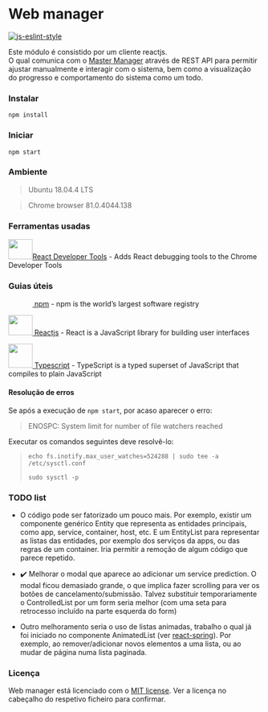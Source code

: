 # Web manager

[![js-eslint-style](https://img.shields.io/badge/code%20style-TSLint-blue.svg?style=flat-square)](https://palantir.github.io/tslint/)

Este módulo é consistido por um cliente reactjs.  
O qual comunica com o [Master Manager](/usmanager/master-manager) através de REST API para permitir 
ajustar manualmente e interagir com o sistema, bem como a visualização do progresso e comportamento do sistema como um todo.  
 
<!---
This module brings a reactjs client to the project. Allowing the manual tweaking of the system, as well as visually 
seeing the progress and behaviour of the system as a whole.
-->
 
 ### Instalar
 
 `npm install`
 
 ### Iniciar
 
 `npm start`
 
 ### Ambiente
 
 > Ubuntu 18.04.4 LTS  
 
 > Chrome browser 81.0.4044.138

### Ferramentas usadas

[<img src="https://i.imgur.com/LGowRP4.png" alt="" width="48" height="40">React Developer Tools](https://chrome.google.com/webstore/detail/react-developer-tools/fmkadmapgofadopljbjfkapdkoienihi?hl=en) - Adds React debugging tools to the Chrome Developer Tools

### Guias úteis

[<img src="https://i.imgur.com/GBqHVDe.png" alt="" width="48" height="15"> npm](https://docs.npmjs.com/) - npm is the world’s largest software registry

[<img src="https://i.imgur.com/LGowRP4.png" alt="" width="48" height="40"> Reactjs](https://reactjs.org/docs/getting-started.html) - React is a JavaScript library for building user interfaces

[<img src="https://i.imgur.com/lwAbTpS.png" alt="" width="48" height="48"> Typescript](https://www.typescriptlang.org/docs/home.html) - TypeScript is a typed superset of JavaScript that compiles to plain JavaScript

#### Resolução de erros

Se após a execução de `npm start`, por acaso aparecer o erro:

> ENOSPC: System limit for number of file watchers reached

Executar os comandos seguintes deve resolvê-lo:

> `echo fs.inotify.max_user_watches=524288 | sudo tee -a /etc/sysctl.conf`
>
> `sudo sysctl -p`

### TODO list

- O código pode ser fatorizado um pouco mais. 
Por exemplo, existir um componente genérico Entity que representa as entidades principais,
como app, service, container, host, etc. E um EntityList para representar as listas das entidades, 
por exemplo dos serviços da apps, ou das regras de um container.
Iria permitir a remoção de algum código que parece repetido.

- :heavy_check_mark: Melhorar o modal que aparece ao adicionar um service prediction. 
O modal ficou demasiado grande, o que implica fazer scrolling para ver os botões de cancelamento/submissão. 
Talvez substituir temporariamente o ControlledList por um form seria melhor (com uma seta para retrocesso incluído na parte esquerda do form)

- Outro melhoramento seria o uso de listas animadas, trabalho o qual já foi iniciado no componente AnimatedList (ver [react-spring](https://www.react-spring.io/)).
Por exemplo, ao remover/adicionar novos elementos a uma lista, ou ao mudar de página numa lista paginada.

### Licença

Web manager está licenciado com o [MIT license](https://github.com/usmanager/usmanager/LICENSE). Ver a licença no cabeçalho do respetivo ficheiro para confirmar.
